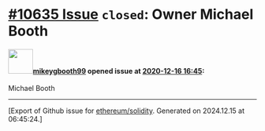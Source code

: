 # [\#10635 Issue](https://github.com/ethereum/solidity/issues/10635) `closed`: Owner Michael Booth

#### <img src="https://avatars.githubusercontent.com/u/51540400?u=8c15b77076d12b97c1c312c45c9866fa2cb5dc6d&v=4" width="50">[mikeygbooth99](https://github.com/mikeygbooth99) opened issue at [2020-12-16 16:45](https://github.com/ethereum/solidity/issues/10635):

 Michael Booth




-------------------------------------------------------------------------------



[Export of Github issue for [ethereum/solidity](https://github.com/ethereum/solidity). Generated on 2024.12.15 at 06:45:24.]

